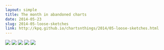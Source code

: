 ```yaml
---
layout: simple
title: The month in abandoned charts
date: 2014-05-23
slug: 2014-05-loose-sketches
link: http://kpq.github.io/chartsnthings/2014/05-loose-sketches.html
---
```


<img src="{{site.baseurl}}/post-assets/{{page.slug}}/Screenshot 2014-04-07 17.16.37.png">
<img src="{{site.baseurl}}/post-assets/{{page.slug}}/Screenshot 2014-04-15 13.40.46.png">
<img src="{{site.baseurl}}/post-assets/{{page.slug}}/Screenshot 2014-04-30 10.38.31.png">
<img src="{{site.baseurl}}/post-assets/{{page.slug}}/Screenshot 2014-04-30 10.48.24.png">
<img src="{{site.baseurl}}/post-assets/{{page.slug}}/Screenshot 2014-05-17 12.18.29.png">






